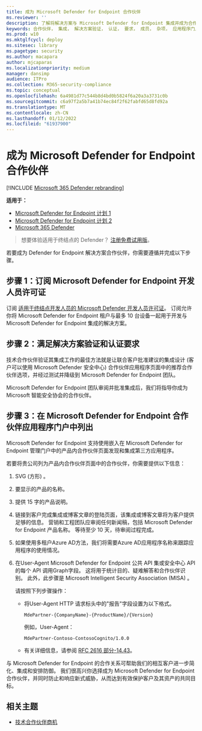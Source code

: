 ```yaml
---
title: 成为 Microsoft Defender for Endpoint 合作伙伴
ms.reviewer: ''
description: 了解将解决方案与 Microsoft Defender for Endpoint 集成并成为合作伙伴的步骤和要求
keywords: 合作伙伴， 集成， 解决方案验证， 认证， 要求， 成员， 杂项， 应用程序门户
ms.prod: w10
ms.mktglfcycl: deploy
ms.sitesec: library
ms.pagetype: security
ms.author: macapara
author: mjcaparas
ms.localizationpriority: medium
manager: dansimp
audience: ITPro
ms.collection: M365-security-compliance
ms.topic: conceptual
ms.openlocfilehash: 6a4981d77c544b8d4bd0b5824f6a20a3a3731c0b
ms.sourcegitcommit: c6a97f2a5b7a41b74ec84f2f62fabfd65d8fd92a
ms.translationtype: MT
ms.contentlocale: zh-CN
ms.lasthandoff: 01/12/2022
ms.locfileid: "61937900"
---
```

# <a name="become-a-microsoft-defender-for-endpoint-partner"></a>成为 Microsoft Defender for Endpoint 合作伙伴

[!INCLUDE [Microsoft 365 Defender rebranding](../../includes/microsoft-defender.md)]

**适用于：**
- [Microsoft Defender for Endpoint 计划 1](https://go.microsoft.com/fwlink/p/?linkid=2154037)
- [Microsoft Defender for Endpoint 计划 2](https://go.microsoft.com/fwlink/p/?linkid=2154037)
- [Microsoft 365 Defender](https://go.microsoft.com/fwlink/?linkid=2118804)

> 想要体验适用于终结点的 Defender？ [注册免费试用版](https://signup.microsoft.com/create-account/signup?products=7f379fee-c4f9-4278-b0a1-e4c8c2fcdf7e&ru=https://aka.ms/MDEp2OpenTrial?ocid=docs-wdatp-exposedapis-abovefoldlink)。

若要成为 Defender for Endpoint 解决方案合作伙伴，你需要遵循并完成以下步骤。

## <a name="step-1-subscribe-to-a-microsoft-defender-for-endpoint-developer-license"></a>步骤 1：订阅 Microsoft Defender for Endpoint 开发人员许可证

订阅 [适用于终结点开发人员的 Microsoft Defender 开发人员许可证](https://winatpregistration-prd.trafficmanager.net/Developer/UserAgreement?Length=9)。 订阅允许你将 Microsoft Defender for Endpoint 租户与最多 10 台设备一起用于开发与 Microsoft Defender for Endpoint 集成的解决方案。

## <a name="step-2-fulfill-the-solution-validation-and-certification-requirements"></a>步骤 2：满足解决方案验证和认证要求

技术合作伙伴验证其集成工作的最佳方法就是让联合客户批准建议的集成设计 (客户可以使用 Microsoft Defender 安全中心) 合作伙伴应用程序页面中的推荐合作伙伴选项，并经过测试并降级到 Microsoft [](https://securitycenter.microsoft.com/interoperability/partners) Defender for Endpoint 团队。

Microsoft Defender for Endpoint 团队审阅并批准集成后，我们将指导你成为 Microsoft 智能安全协会的合作伙伴。

## <a name="step-3-get-listed-in-the-microsoft-defender-for-endpoint-partner-application-portal"></a>步骤 3：在 Microsoft Defender for Endpoint 合作伙伴应用程序门户中列出

Microsoft Defender for Endpoint 支持使用嵌入在 Microsoft Defender [](partner-applications.md) for Endpoint 管理门户中的产品内合作伙伴页面发现和集成第三方应用程序。

若要将贵公司列为产品内合作伙伴页面中的合作伙伴，你需要提供以下信息：

1. SVG (方形) 。
2. 要显示的产品的名称。
3. 提供 15 字的产品说明。
4. 链接到客户完成集成或博客文章的登陆页面，该集成或博客文章将为客户提供足够的信息。 营销和工程团队应审阅任何新闻稿，包括 Microsoft Defender for Endpoint 产品名称。 等待至少 10 天，待审阅过程完成。
5. 如果使用多租户Azure AD方法，我们将需要Azure AD应用程序名称来跟踪应用程序的使用情况。
6. 在User-Agent Microsoft Defender for Endpoint 公共 API 集或安全中心 API 的每个 API 调用Graph字段。 这将用于统计目的、疑难解答和合作伙伴识别。 此外，此步骤是 Microsoft Intelligent Security Association (MISA) 。

   请按照下列步骤操作：

   - 将User-Agent HTTP 请求标头中的"报告"字段设置为以下格式。

     ```http
     MdePartner-{CompanyName}-{ProductName}/{Version}
     ```

     例如，User-Agent：

     ```http
     MdePartner-Contoso-ContosoCognito/1.0.0
     ```

   - 有关详细信息，请参阅 [RFC 2616 部分-14.43](https://tools.ietf.org/html/rfc2616#section-14.43)。

与 Microsoft Defender for Endpoint 的合作关系可帮助我们的相互客户进一步简化、集成和安排防御。 我们很高兴你选择成为 Microsoft Defender for Endpoint 合作伙伴，并同时防止和响应新式威胁，从而达到有效保护客户及其资产的共同目标。

## <a name="related-topics"></a>相关主题

- [技术合作伙伴商机](partner-integration.md)
